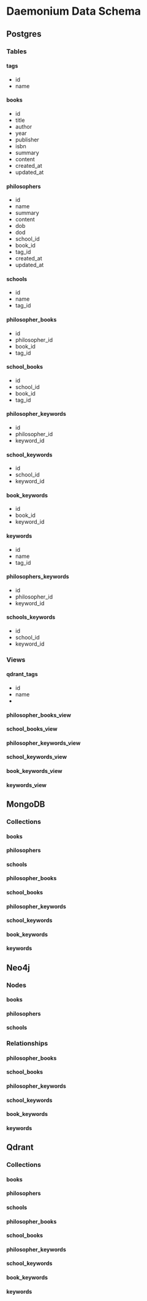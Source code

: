 # Daemonium Data Schema

## Postgres
### Tables

#### tags
- id
- name

#### books
- id
- title
- author
- year
- publisher
- isbn
- summary
- content
- created_at
- updated_at

#### philosophers
- id
- name
- summary
- content
- dob
- dod
- school_id
- book_id
- tag_id
- created_at
- updated_at

#### schools
- id
- name
- tag_id

#### philosopher_books
- id
- philosopher_id
- book_id
- tag_id

#### school_books
- id
- school_id
- book_id
- tag_id

#### philosopher_keywords
- id
- philosopher_id
- keyword_id

#### school_keywords
- id
- school_id
- keyword_id

#### book_keywords
- id
- book_id
- keyword_id

#### keywords
- id
- name
- tag_id

#### philosophers_keywords
- id
- philosopher_id
- keyword_id

#### schools_keywords
- id
- school_id
- keyword_id
### Views

#### qdrant_tags
- id
- name
- 

#### philosopher_books_view

#### school_books_view

#### philosopher_keywords_view

#### school_keywords_view

#### book_keywords_view

#### keywords_view

## MongoDB

### Collections

#### books

#### philosophers

#### schools

#### philosopher_books

#### school_books

#### philosopher_keywords

#### school_keywords

#### book_keywords

#### keywords

## Neo4j

### Nodes

#### books

#### philosophers

#### schools

### Relationships

#### philosopher_books

#### school_books

#### philosopher_keywords

#### school_keywords

#### book_keywords

#### keywords

## Qdrant

### Collections

#### books

#### philosophers

#### schools

#### philosopher_books

#### school_books

#### philosopher_keywords

#### school_keywords

#### book_keywords

#### keywords   
